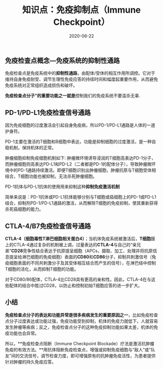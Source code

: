 ﻿---
layout: post
title: "知识点：免疫抑制点（Immune Checkpoint）"
date: 2020-06-22
description: "好好学习"
tag: 博客
---   




## 免疫检查点概念—免疫系统的抑制性通路

免疫检查点是免疫系统中的**抑制性通路**，由配体/受体的相互作用所调控。它对于维持自身免疫耐受、调节生理性免疫应答的持续时间和幅度起重要作用，从而避免免疫系统对正常组织造成损伤和破坏。

**免疫检查点分子”的重要功能之一就是**控制我们的免疫系统不要滥杀无辜.

## PD-1/PD-L1免疫检查信号通路

因为免疫细胞的过度激活会引起自身免疫病，所以PD-1/PD-L1通路是人体的一道护身符。

PD-1主要在激活的T细胞和B细胞中表达，功能是抑制细胞的过度激活，是一种自稳机制，保持机体的正常。

肿瘤细胞抑制免疫细胞机制如下: 肿瘤微环境诱导浸润的T细胞高表达PD-1分子，而肿瘤细胞则高表达PD-L1和PD-L2（二者都是PD-1的配体分子），导致肿瘤微环境中的PD-1通路持续激活。即便T细胞识别出肿瘤细胞，肿瘤抗原与T细胞受体相结合，T细胞功能也被抑制，无法杀死肿瘤细胞。

PD-1抗体与PD-L1抗体的使用用来抑制这种**抑制免疫激活机制**

简单来说是：PD-1抗体或PD-L1抗体能够分别与T细胞或癌细胞上的PD-1或PD-L1结合，抑制剂PD-1/PD-L1通路的激活，从而解除T细胞的免疫抑制，使其重新获得杀死癌细胞的能力。

## **CTLA-4/B7免疫检查信号通路**

**CTLA-4（细胞毒性T淋巴细胞相关蛋白4）**；当机体免疫系统被激活后，**T细胞**膜上的CTLA-4通过复杂的机制被上调，过量表达的**CTLA-4**与自己的“亲兄弟”**CD28**竞争性结合表达于抗原提呈细胞（APCs，摄取、加工、处理并将抗原信息提呈给淋巴细胞的免疫细胞）表面的**CD80**和**CD86**分子，抑制共刺激信号（免疫细胞表面的不同共刺激分子及其受体相互结合而产生的信号），在淋巴结中控制T细胞的活化，从而抑制T细胞的功能。

对于CD80/86配体，CTLA-4比CD28具有更高的亲和性。因此，CTLA-4在与这些配体的结合中胜过CD28，以防止和控制初始T细胞应答的进一步扩大。

## 小结

**免疫检查点分子的表达和功能异常是很多疾病发生的重要原因之一**，比如免疫检查点分子过度表达或功能过强，免疫功能受到抑制，机体的免疫力就低下，人就容易发生肿瘤等疾病；反之，免疫检查点分子的这种免疫抑制功能如果太差，机体的免疫功能也会异常。

所以，**免疫检查点阻断（Immune Checkpoint Blockade）疗法是激活抗肿瘤免疫的有效方法。**用抗体阻断免疫检查点，增强或抑制免疫细胞与“敌人”或“队友”间的交流信号，调节检查力度，即可增强原有的抗肿瘤免疫活性，为患者提供针对肿瘤的持久免疫应答。

